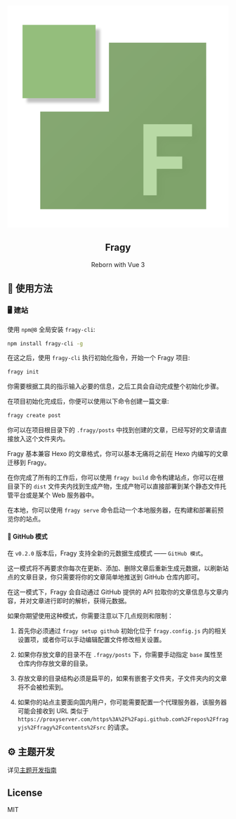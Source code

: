 <div align="center">
 <img src="https://github.com/fragyjs/fragy/blob/main/assets/logo.png?raw=true">
 <h2>Fragy</h2>
 <p>Reborn with Vue 3</p>
</div>

## 🔧 使用方法

### 🖥 建站

使用 `npm@8` 全局安装 `fragy-cli`:

```bash
npm install fragy-cli -g
```

在这之后，使用 `fragy-cli` 执行初始化指令，开始一个 Fragy 项目:

```bash
fragy init
```

你需要根据工具的指示输入必要的信息，之后工具会自动完成整个初始化步骤。

在项目初始化完成后，你便可以使用以下命令创建一篇文章:

```bash
fragy create post
```

你可以在项目根目录下的 `.fragy/posts` 中找到创建的文章，已经写好的文章请直接放入这个文件夹内。

Fragy 基本兼容 Hexo 的文章格式，你可以基本无痛将之前在 Hexo 内编写的文章迁移到 Fragy。

在你完成了所有的工作后，你可以使用 `fragy build` 命令构建站点，你可以在根目录下的 `dist` 文件夹内找到生成产物，生成产物可以直接部署到某个静态文件托管平台或是某个 Web 服务器中。

在本地，你可以使用 `fragy serve` 命令启动一个本地服务器，在构建和部署前预览你的站点。

#### 🚀 GitHub 模式

在 `v0.2.0` 版本后，Fragy 支持全新的元数据生成模式 —— `GitHub 模式`。

这一模式将不再要求你每次在更新、添加、删除文章后重新生成元数据，以刷新站点的文章目录，你只需要将你的文章简单地推送到 GitHub 仓库内即可。

在这一模式下，Fragy 会自动通过 GitHub 提供的 API 拉取你的文章信息与文章内容，并对文章进行即时的解析，获得元数据。

如果你期望使用这种模式，你需要注意以下几点规则和限制：

1. 首先你必须通过 `fragy setup github` 初始化位于 `fragy.config.js` 内的相关设置项，或者你可以手动编辑配置文件修改相关设置。

2. 如果你存放文章的目录不在 `.fragy/posts` 下，你需要手动指定 `base` 属性至仓库内你存放文章的目录。

3. 存放文章的目录结构必须是扁平的，如果有嵌套子文件夹，子文件夹内的文章将不会被检索到。

4. 如果你的站点主要面向国内用户，你可能需要配置一个代理服务器，该服务器可能会接收到 URL 类似于 `https://proxyserver.com/https%3A%2F%2Fapi.github.com%2Frepos%2Ffragyjs%2Ffragy%2Fcontents%2Fsrc` 的请求。

## ⚙ 主题开发

详见[主题开发指南](https://github.com/fragyjs/fragy/blob/main/docs/zh-CN/%E4%B8%BB%E9%A2%98%E5%BC%80%E5%8F%91%E6%8C%87%E5%8D%97.md)

## License

MIT
